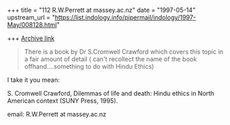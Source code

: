 +++
title = "112 R.W.Perrett at massey.ac.nz"
date = "1997-05-14"
upstream_url = "https://list.indology.info/pipermail/indology/1997-May/008128.html"

+++
[Archive link](https://list.indology.info/pipermail/indology/1997-May/008128.html)

>There is a book by Dr S.Cromwell Crawford which covers this topic in a fair 
>amount of detail ( can't recollect the name of the book
>offhand....something to do with Hindu Ethics)


I take it you mean:

S. Cromwell Crawford, Dilemmas of life and death:  Hindu ethics in North
American context (SUNY Press, 1995).

email: R.W.Perrett at massey.ac.nz





